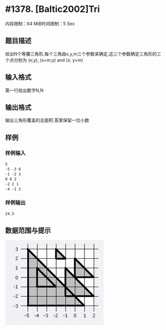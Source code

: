 # #1378. [Baltic2002]Tri

内存限制：64 MiB时间限制：5 Sec

## 题目描述

给出N个等腰三角形,每个三角由x,y,m三个参数来确定,这三个参数确定三角形的三个点分别为 (x;y), (x+m;y) and (x; y+m)

## 输入格式

第一行给出数字N,N

## 输出格式

输出三角形覆盖的总面积,答案保留一位小数

## 样例

### 样例输入

    
    5
    -5 -3 6
    -1 -2 3
    0 0 2
    -2 2 1
    -4 -1 2
    

### 样例输出

    
    24.5
    

## 数据范围与提示

![](images/1378.jpg)
